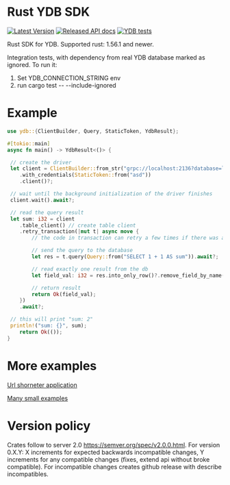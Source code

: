 # Rust YDB SDK 
[![Latest Version](https://img.shields.io/crates/v/ydb.svg)](https://crates.io/crates/ydb) 
[![Released API docs](https://docs.rs/ydb/badge.svg)](https://docs.rs/ydb)
[![YDB tests](https://github.com/ydb-platform/ydb-rs-sdk/actions/workflows/rust-tests.yml/badge.svg?branch=master&event=schedule)](https://github.com/ydb-platform/ydb-rs-sdk/actions/workflows/rust-tests.yml)

Rust SDK for YDB.
Supported rust: 1.56.1 and newer.

Integration tests, with dependency from real YDB database marked as ignored.
To run it:
1. Set YDB_CONNECTION_STRING env
2. run cargo test -- --include-ignored

# Example
```rust
use ydb::{ClientBuilder, Query, StaticToken, YdbResult};

#[tokio::main]
async fn main() -> YdbResult<()> {

 // create the driver
 let client = ClientBuilder::from_str("grpc://localhost:2136?database=local")?
    .with_credentials(StaticToken::from("asd"))
    .client()?;

 // wait until the background initialization of the driver finishes
 client.wait().await?;

 // read the query result
 let sum: i32 = client
    .table_client() // create table client
    .retry_transaction(|mut t| async move {
        // the code in transaction can retry a few times if there was a retriable error

        // send the query to the database
        let res = t.query(Query::from("SELECT 1 + 1 AS sum")).await?;

        // read exactly one result from the db
        let field_val: i32 = res.into_only_row()?.remove_field_by_name("sum")?.try_into()?;

        // return result
        return Ok(field_val);
    })
    .await?;

 // this will print "sum: 2"
 println!("sum: {}", sum);
    return Ok(());
}
```

# More examples
[Url shorneter application](https://github.com/ydb-platform/ydb-rs-sdk/tree/master/ydb-example-urlshortener)

[Many small examples](https://github.com/ydb-platform/ydb-rs-sdk/tree/master/ydb/examples)

# Version policy

Crates follow to server 2.0 https://semver.org/spec/v2.0.0.html.
For version 0.X.Y: X increments for expected backwards incompatible changes, Y increments for any compatible changes (fixes, extend api without broke compatible).
For incompatible changes creates github release with describe incompatibles.
